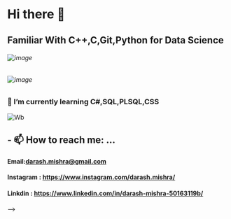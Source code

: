 # Hi there 👋

## Familiar With C++,C,Git,Python for Data Science
###### ![image](https://user-images.githubusercontent.com/107783346/174466123-d2890998-c5d5-4781-9082-9d33ec7993e6.png)
###### ![image](https://user-images.githubusercontent.com/107783346/174466134-107ae760-3126-40ac-8b5c-8142c2b6ed9e.png)


### 🌱 I’m currently learning C#,SQL,PLSQL,CSS

![Wb](https://user-images.githubusercontent.com/107783346/174466173-34b523d6-52f5-4486-9875-a5fa3575bf95.gif)


## - 📫 How to reach me: ...
#### Email:darash.mishra@gmail.com
#### Instagram : https://www.instagram.com/darash.mishra/
#### Linkdin : https://www.linkedin.com/in/darash-mishra-50163119b/
-->
